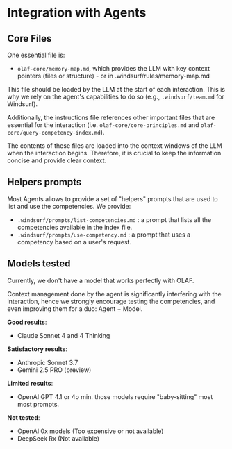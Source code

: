 # Integration with Agents

## Core Files
One essential file is:
- `olaf-core/memory-map.md`, which provides the LLM with key context pointers (files or structure) - or in .windsurf/rules/memory-map.md

This file should be loaded by the LLM at the start of each interaction. This is why we rely on the agent's capabilities to do so (e.g., `.windsurf/team.md` for Windsurf).

Additionally, the instructions file references other important files that are essential for the interaction (i.e. `olaf-core/core-principles.md` and `olaf-core/query-competency-index.md`).

The contents of these files are loaded into the context windows of the LLM when the interaction begins. Therefore, it is crucial to keep the information concise and provide clear context.

## Helpers prompts
Most Agents allows to provide a set of "helpers" prompts that are used to list and use the competencies. 
We provide:
- `.windsurf/prompts/list-competencies.md` : a prompt that lists all the competencies available in the index file.
- `.windsurf/prompts/use-competency.md` : a prompt that uses a competency based on a user's request.

## Models tested

Currently, we don't have a model that works perfectly with OLAF.

Context management done by the agent is significantly interfering with the interaction, hence we strongly encourage testing the competencies, and even improving them for a duo: Agent + Model.

**Good results**:
- Claude Sonnet 4 and 4 Thinking

**Satisfactory results**:
- Anthropic Sonnet 3.7
- Gemini 2.5 PRO (preview)

**Limited results**:
- OpenAI GPT 4.1 or 4o min. those models require "baby-sitting" most most prompts.

**Not tested**:
- OpenAI 0x models (Too expensive or not available)
- DeepSeek Rx (Not available)
